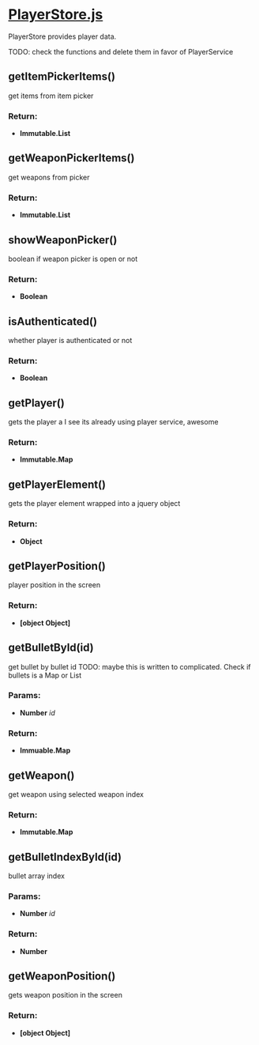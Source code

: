 

<!-- Start stores/PlayerStore.js -->

# [PlayerStore.js](PlayerStore.js)

PlayerStore provides player data. 

TODO: check the functions and delete them in favor of PlayerService

## getItemPickerItems()

get items from item picker

### Return:

* **Immutable.List** 

## getWeaponPickerItems()

get weapons from picker

### Return:

* **Immutable.List** 

## showWeaponPicker()

boolean if weapon picker is open or not

### Return:

* **Boolean** 

## isAuthenticated()

whether player is authenticated or not

### Return:

* **Boolean** 

## getPlayer()

gets the player
a I see its already using player service, awesome

### Return:

* **Immutable.Map** 

## getPlayerElement()

gets the player element wrapped into a jquery object

### Return:

* **Object** 

## getPlayerPosition()

player position in the screen

### Return:

* **[object Object]** 

## getBulletById(id)

get bullet by bullet id
TODO: maybe this is written to complicated. Check if bullets is a Map or List

### Params:

* **Number** *id* 

### Return:

* **Immuable.Map** 

## getWeapon()

get weapon using selected weapon index

### Return:

* **Immutable.Map** 

## getBulletIndexById(id)

bullet array index

### Params:

* **Number** *id* 

### Return:

* **Number** 

## getWeaponPosition()

gets weapon position in the screen

### Return:

* **[object Object]** 

<!-- End stores/PlayerStore.js -->

